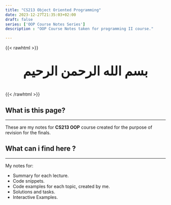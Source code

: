 ```yaml
---
title: "CS213 Object Oriented Programming"
date: 2023-12-27T21:35:03+02:00
draft: false
series: ['OOP Course Notes Series']
description : "OOP Course Notes taken for programming II course."

---
```

{{< rawhtml >}}
 <strong> <center><p style ="font-size:40px;">بسم الله الرحمن الرحيم</p></strong> </center>
{{< /rawhtml >}}

## What is this page?
------------
These are my notes for **CS213 OOP** course created for the purpose of revision for the finals.



## What can i find here ?
------------
My notes for:
- Summary for each lecture.
- Code snippets.
- Code examples for each topic, created by me.
- Solutions and tasks.
- Interactive Examples.






